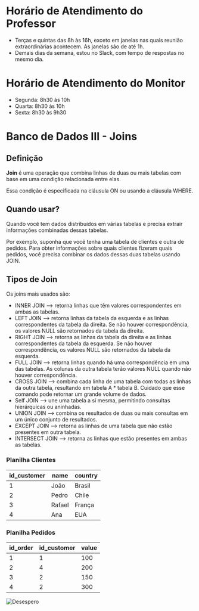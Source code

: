 # Horário de Atendimento do Professor

* Terças e quintas das 8h às 16h, exceto em janelas nas quais reunião extraordinárias acontecem. As janelas são de até 1h.
* Demais dias da semana, estou no Slack, com tempo de respostas no mesmo dia.

# Horário de Atendimento do Monitor

* Segunda: 8h30 às 10h
* Quarta: 8h30 às 10h
* Sexta: 8h30 às 9h30

# Banco de Dados III - Joins


## Definição

**Join** é uma operação que combina linhas de duas ou mais tabelas com base em uma condição relacionada entre elas. 

Essa condição é especificada na cláusula ON ou usando a cláusula WHERE.


## Quando usar?

Quando você tem dados distribuídos em várias tabelas e precisa extrair informações combinadas dessas tabelas.

Por exemplo, suponha que você tenha uma tabela de clientes e outra de pedidos. Para obter informações sobre quais clientes fizeram quais pedidos, você precisa combinar os dados dessas duas tabelas usando JOIN.

## Tipos de Join

Os joins mais usados são:

* INNER JOIN --> retorna linhas que têm valores correspondentes em ambas as tabelas.
* LEFT JOIN --> retorna linhas da tabela da esquerda e as linhas correspondentes da tabela da direita. Se não houver correspondência, os valores NULL são retornados da tabela da direita.
* RIGHT JOIN --> retorna as linhas da tabela da direita e as linhas correspondentes da tabela da esquerda. Se não houver correspondência, os valores NULL são retornados da tabela da esquerda.
* FULL JOIN --> retorna linhas quando há uma correspondência em uma das tabelas. As colunas da outra tabela terão valores NULL quando não houver correspondência.
* CROSS JOIN --> combina cada linha de uma tabela com todas as linhas da outra tabela, resultando em tabela A * tabela B. Cuidado que esse comando pode retornar um grande volume de dados.
* Self JOIN --> une uma tabela a si mesma, permitindo consultas hierárquicas ou aninhadas.
* UNION JOIN --> combina os resultados de duas ou mais consultas em um único conjunto de resultados.
* EXCEPT JOIN --> retorna as linhas de uma tabela que não estão presentes em outra tabela.
* INTERSECT JOIN --> retorna as linhas que estão presentes em ambas as tabelas.


### Planilha Clientes

| id_customer | name | country |
|----------|----------|----------|
| 1   | João   | Brasil   |
| 2   | Pedro   | Chile   |
| 3   | Rafael |   França |
| 4   | Ana   | EUA   |


### Planilha Pedidos

| id_order | id_customer  | value |
|----------|----------|----------|
| 1         | 1      | 100   |
| 2         | 4      | 200   |
| 3         | 2      | 150  |
| 4         | 2      | 300   |







<picture>
   <source media="(prefers-color-scheme: light)" srcset="https://github.com/agodoi/m02-semana03a/blob/main/imgs/desespero.jpg">
   <img alt="Desespero" src="[YOUR-DEFAULT-IMAGE](https://github.com/agodoi/m02-semana03a/blob/main/imgs/desespero.jpg)">
</picture>

